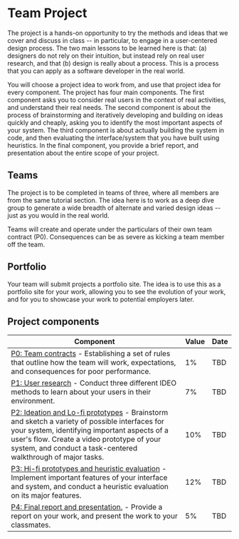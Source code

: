 # Team Project

The project is a hands-on opportunity to try the methods and ideas that we cover and discuss in class -- in particular, to engage in a user-centered design process. The two main lessons to be learned here is that: (a) designers do not rely on their intuition, but instead rely on real user research, and that (b) design is really about a process. This is a process that you can apply as a software developer in the real world.

You will choose a project idea to work from, and use that project idea for every component. The project has four main components. The first component asks you to consider real users in the context of real activities, and understand their real needs. The second component is about the process of brainstorming and iteratively developing and building on ideas quickly and cheaply, asking you to identify the most important aspects of your system. The third component is about actually building the system in code, and then evaluating the interface/system that you have built using heuristics. In the final component, you provide a brief report, and presentation about the entire scope of your project.


## Teams
The project is to be completed in teams of three, where all members are from the same tutorial section. The idea here is to work as a deep dive group to generate a wide breadth of alternate and varied design ideas -- just as you would in the real world.

Teams will create and operate under the particulars of their own team contract (P0). Consequences can be as severe as kicking a team member off the team.

## Portfolio
Your team will submit projects a portfolio site. The idea is to use this as a portfolio site for your work, allowing you to see the evolution of your work, and for you to showcase your work to potential employers later.

## Project components

| Component                                          | Value | Date |
|----------------------------------------------------|-------|------|
| [P0: Team contracts](#!pages/project0.md) - Establishing a set of rules that outline how the team will work, expectations, and consequences for poor performance.                                         | 1%    | TBD  |
| [P1: User research](#!pages/project1.md) - Conduct three different IDEO methods to learn about your users in their environment.                                 | 7%    | TBD  |
| [P2: Ideation and Lo-fi prototypes](#!pages/project2.md) - Brainstorm and sketch a variety of possible interfaces for your system, identifying important aspects of a user's flow. Create a video prototype of your system, and conduct a task-centered walkthrough of major tasks.                  | 10%   | TBD  |
| [P3: Hi-fi prototypes and heuristic evaluation](#!pages/project3.md) - Implement important features of your interface and system, and conduct a heuristic evaluation on its major features.      | 12%   | TBD  |
| [P4: Final report and presentation.](#!pages/project4.md) - Provide a report on your work, and present the work to your classmates.                 | 5%    | TBD  |
